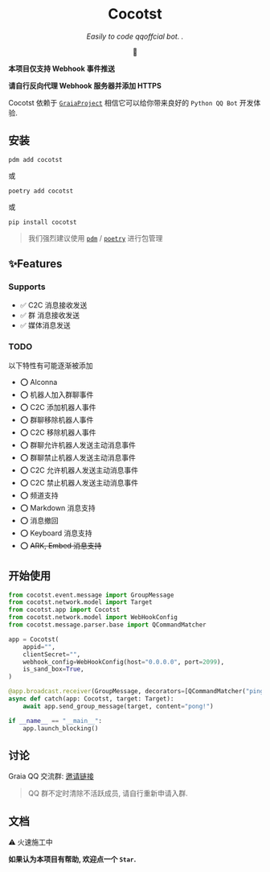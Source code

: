 <div align="center">

# Cocotst

_Easily to code qqoffcial bot. ._

🥥




</div>

**本项目仅支持 Webhook 事件推送**

**请自行反向代理 Webhook 服务器并添加 HTTPS**

Cocotst 依赖于 [`GraiaProject`](https://github.com/GraiaProject)
相信它可以给你带来良好的 `Python QQ Bot` 开发体验.



## 安装

`pdm add cocotst`

或

`poetry add cocotst`

或

`pip install cocotst`

> 我们强烈建议使用 [`pdm`](https://pdm.fming.dev) / [`poetry`](https://python-poetry.org) 进行包管理

## ✨Features

### Supports

- ✅ C2C 消息接收发送
- ✅ 群 消息接收发送
- ✅ 媒体消息发送

### TODO

以下特性有可能逐渐被添加

- ⭕ Alconna
- ⭕ 机器人加入群聊事件
- ⭕ C2C 添加机器人事件
- ⭕ 群聊移除机器人事件
- ⭕ C2C 移除机器人事件
- ⭕ 群聊允许机器人发送主动消息事件
- ⭕ 群聊禁止机器人发送主动消息事件
- ⭕ C2C 允许机器人发送主动消息事件
- ⭕ C2C 禁止机器人发送主动消息事件
- ⭕ 频道支持
- ⭕ Markdown 消息支持
- ⭕ 消息撤回
- ⭕ Keyboard 消息支持
- ⭕ ~~ARK, Embed 消息支持~~


## 开始使用

```python
from cocotst.event.message import GroupMessage
from cocotst.network.model import Target
from cocotst.app import Cocotst
from cocotst.network.model import WebHookConfig
from cocotst.message.parser.base import QCommandMatcher

app = Cocotst(
    appid="",
    clientSecret="",
    webhook_config=WebHookConfig(host="0.0.0.0", port=2099),
    is_sand_box=True,
)

@app.broadcast.receiver(GroupMessage, decorators=[QCommandMatcher("ping")])
async def catch(app: Cocotst, target: Target):
    await app.send_group_message(target, content="pong!")

if __name__ == "__main__":
    app.launch_blocking()
```



## 讨论

Graia QQ 交流群: [邀请链接](https://jq.qq.com/?_wv=1027&k=VXp6plBD)

> QQ 群不定时清除不活跃成员, 请自行重新申请入群.

## 文档
⚠ 火速施工中




**如果认为本项目有帮助, 欢迎点一个 `Star`.**

